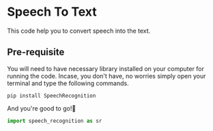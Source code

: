 # Speech To Text
This code help you to convert speech into the text.

## Pre-requisite

You will need to have necessary library installed on your computer for running the code. Incase, you don't have, no worries simply open your terminal and type the following commands.

```
pip install SpeechRecognition
```
And you're good to go!🚀 

``` python
import speech_recognition as sr
```
